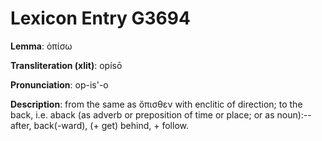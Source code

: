 # Lexicon Entry G3694

**Lemma**: ὀπίσω

**Transliteration (xlit)**: opísō

**Pronunciation**: op-is'-o

**Description**:
from the same as ὄπισθεν with enclitic of direction; to the back, i.e. aback (as adverb or preposition of time or place; or as noun):--after, back(-ward), (+ get) behind, + follow.
